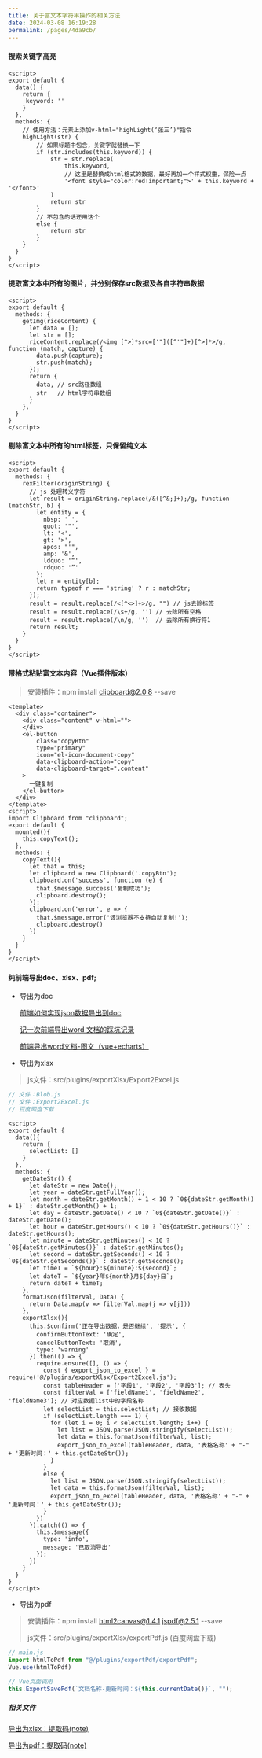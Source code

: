 ```yaml
---
title: 关于富文本字符串操作的相关方法
date: 2024-03-08 16:19:28
permalink: /pages/4da9cb/
---
```

#### 搜索关键字高亮
``` vue
<script>
export default {
  data() {
    return {
     keyword: '' 
    }
  },
  methods: {
    // 使用方法：元素上添加v-html="highLight(‘张三’)"指令
    highLight(str) {
        // 如果标题中包含，关键字就替换一下
        if (str.includes(this.keyword)) {
            str = str.replace(
                this.keyword,
                // 这里是替换成html格式的数据，最好再加一个样式权重，保险一点
                '<font style="color:red!important;">' + this.keyword + '</font>'
            )
            return str
        }
        // 不包含的话还用这个
        else {
            return str
        }
    }
  }
}
</script>

```
#### 提取富文本中所有的图片，并分别保存src数据及各自字符串数据
```vue
<script>
export default {
  methods: {
    getImg(riceContent) {
      let data = [];
      let str = [];
      riceContent.replace(/<img [^>]*src=['"]([^'"]+)[^>]*>/g, function (match, capture) {
        data.push(capture);
        str.push(match);
      });
      return {
        data, // src路径数组
        str   // html字符串数组
      }
    },
  }
}
</script>
```
#### 剔除富文本中所有的html标签，只保留纯文本
```vue
<script>
export default {
  methods: {
    rexFilter(originString) {
      // js 处理转义字符
      let result = originString.replace(/&([^&;]+);/g, function (matchStr, b) {
        let entity = {
          nbsp: ' ',
          quot: '"',
          lt: '<',
          gt: '>',
          apos: "'",
          amp: '&',
          ldquo: '“',
          rdquo: '”'
        };
        let r = entity[b];
        return typeof r === 'string' ? r : matchStr;
      });
      result = result.replace(/<[^<>]+>/g, "") // js去除标签
      result = result.replace(/\s+/g, '') // 去除所有空格
      result = result.replace(/\n/g, '')  // 去除所有换行符1
      return result;
    }
  }
}
</script>
```
#### 带格式粘贴富文本内容（Vue插件版本）
> 安装插件：npm install clipboard@2.0.8 --save
```vue
<template>
  <div class="container">
    <div class="content" v-html="">
    </div>
    <el-button
        class="copyBtn"
        type="primary" 
        icon="el-icon-document-copy" 
        data-clipboard-action="copy"
        data-clipboard-target=".content"
    >
      一键复制
    </el-button>
  </div>
</template>
<script>
import Clipboard from "clipboard";
export default {
  mounted(){
    this.copyText();
  },
  methods: {
    copyText(){
      let that = this;
      let clipboard = new Clipboard('.copyBtn');
      clipboard.on('success', function (e) {
        that.$message.success('复制成功');
        clipboard.destroy();
      });
      clipboard.on('error', e => {
        that.$message.error('该浏览器不支持自动复制!');
        clipboard.destroy()
      })
    } 
  }
}
</script>
```
#### 纯前端导出doc、xlsx、pdf;
- 导出为doc
  
  [前端如何实现json数据导出到doc](https://juejin.cn/post/7143210453035024392?searchId=2024031915494417C92EDD52648AACE46B)
  
  [记一次前端导出word 文档的踩坑记录](https://juejin.cn/post/7026337152044630047?searchId=2024031915494417C92EDD52648AACE46B)
  
  [前端导出word文档-图文（vue+echarts）](https://juejin.cn/post/7098534917549588494?searchId=2024031915494417C92EDD52648AACE46B)
- 导出为xlsx
> js文件：src/plugins/exportXlsx/Export2Excel.js
```javascript
// 文件：Blob.js
// 文件：Export2Excel.js
// 百度网盘下载
```
```vue
<script>
export default {
  data(){
    return {
      selectList: []
    }
  },
  methods: {
    getDateStr() {
      let dateStr = new Date();
      let year = dateStr.getFullYear();
      let month = dateStr.getMonth() + 1 < 10 ? `0${dateStr.getMonth() + 1}` : dateStr.getMonth() + 1;
      let day = dateStr.getDate() < 10 ? `0${dateStr.getDate()}` : dateStr.getDate();
      let hour = dateStr.getHours() < 10 ? `0${dateStr.getHours()}` : dateStr.getHours();
      let minute = dateStr.getMinutes() < 10 ? `0${dateStr.getMinutes()}` : dateStr.getMinutes();
      let second = dateStr.getSeconds() < 10 ? `0${dateStr.getSeconds()}` : dateStr.getSeconds();
      let timeT = `${hour}:${minute}:${second}`;
      let dateT = `${year}年${month}月${day}日`;
      return dateT + timeT;
    },
    formatJson(filterVal, Data) {
      return Data.map(v => filterVal.map(j => v[j]))
    },
    exportXlsx(){
      this.$confirm('正在导出数据，是否继续', '提示', {
        confirmButtonText: '确定',
        cancelButtonText: '取消',
        type: 'warning'
      }).then(() => {
        require.ensure([], () => {
          const { export_json_to_excel } = require('@/plugins/exportXlsx/Export2Excel.js');
          const tableHeader = ['字段1', '字段2', '字段3']; // 表头
          const filterVal = ['fieldName1', 'fieldName2', 'fieldName3']; // 对应数据list中的字段名称
          let selectList = this.selectList; // 接收数据
          if (selectList.length === 1) {
            for (let i = 0; i < selectList.length; i++) {
              let list = JSON.parse(JSON.stringify(selectList));
              let data = this.formatJson(filterVal, list);
              export_json_to_excel(tableHeader, data, '表格名称' + "-" + '更新时间：' + this.getDateStr());
            }
          }
          else {
            let list = JSON.parse(JSON.stringify(selectList));
            let data = this.formatJson(filterVal, list);
            export_json_to_excel(tableHeader, data, '表格名称' + "-" + '更新时间：' + this.getDateStr());
          }
        })
      }).catch(() => {
        this.$message({
          type: 'info',
          message: '已取消导出'
        });
      })
    }
  }
}
</script>
```
- 导出为pdf
> 安装插件：npm install html2canvas@1.4.1 jspdf@2.5.1 --save
>
> js文件：src/plugins/exportXlsx/exportPdf.js (百度网盘下载)

```javascript
// main.js
import htmlToPdf from "@/plugins/exportPdf/exportPdf";
Vue.use(htmlToPdf)
```
```javascript
// Vue页面调用
this.ExportSavePdf(`文档名称-更新时间：${this.currentDate()}`, "");
```
##### 相关文件
[导出为xlsx：提取码(note)](https://pan.baidu.com/s/1R4Gy2PdSNZKqgzLANLr6xQ?pwd=note)

[导出为pdf：提取码(note)](https://pan.baidu.com/s/10xh1xQ73QcKPHmn4DHIBiQ?pwd=note)





